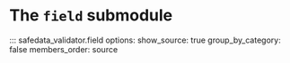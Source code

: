 # The `field` submodule

::: safedata_validator.field
    options:
        show_source: true
        group_by_category: false
        members_order: source
